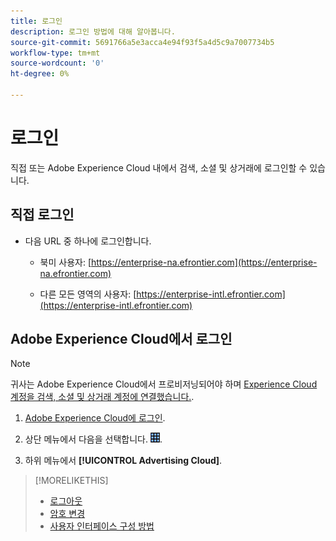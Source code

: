 ```yaml
---
title: 로그인
description: 로그인 방법에 대해 알아봅니다.
source-git-commit: 5691766a5e3acca4e94f93f5a4d5c9a7007734b5
workflow-type: tm+mt
source-wordcount: '0'
ht-degree: 0%

---
```


# 로그인

직접 또는 Adobe Experience Cloud 내에서 검색, 소셜 및 상거래에 로그인할 수 있습니다.

## 직접 로그인

* 다음 URL 중 하나에 로그인합니다.

   * 북미 사용자: [https://enterprise-na.efrontier.com](https://enterprise-na.efrontier.com)

   * 다른 모든 영역의 사용자: [https://enterprise-intl.efrontier.com](https://enterprise-intl.efrontier.com)

## Adobe Experience Cloud에서 로그인

>[!NOTE]
>
>귀사는 Adobe Experience Cloud에서 프로비저닝되어야 하며 [Experience Cloud 계정을 검색, 소셜 및 상거래 계정에 연결했습니다.](https://experiencecloud.adobe.com/resources/help/en_US/mcloud/organizations.html).

1. [Adobe Experience Cloud에 로그인](https://experienceleague.adobe.com/docs/core-services/interface/experience-cloud.html#signin).

1. 상단 메뉴에서 다음을 선택합니다. ![솔루션 선택기](/help/search-social-commerce/assets/menu-icon.png "솔루션 선택기").

1. 하위 메뉴에서 **[!UICONTROL Advertising Cloud]**.

>[!MORELIKETHIS]
>
>* [로그아웃](log-out.md)
>* [암호 변경](/help/search-social-commerce/tools/password-change.md)
>* [사용자 인터페이스 구성 방법](user-interface.md)

